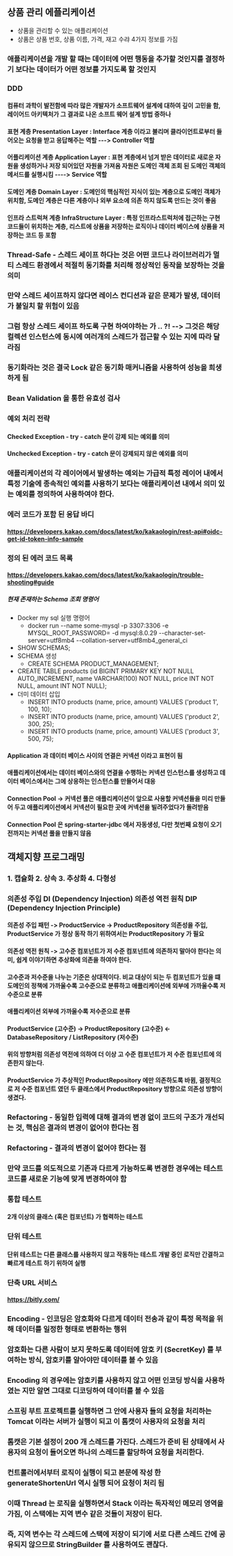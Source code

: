 ## 상품 관리 에플리케이션

- 상품을 관리할 수 있는 애플리케이션
- 상품은 상품 번호, 상품 이름, 가격, 재고 수랴 4가지 정보를 가짐

### 애플리케이션을 개발 할 때는 데이터에 어떤 행동을 추가할 것인지를 결정하기 보다는 데이터가 어떤 정보를 가지도록 할 것인지
###  DDD
#### 컴퓨터 과학이 발전함에 따라 많은 개발자가 소프트웨어 설계에 대하여 깊이 고민을 함, 레이어드 아키텍처가 그 결과로 나온 소프트 웨어 설계 방법 중하나

#### 표현 계층 Presentation Layer : Interface 계층 이라고 불리며 클라이언트로부터 들어오는 요청을 받고 응답해주는 역할 ---> Controller 역할
#### 어플리케이션 계층 Application Layer : 표현 계층에서 넘겨 받은 데이터로 새로운 자원을 생성하거나 저장 되어있던 자원을 가져옴 자원은 도메인 객체 조회 된 도메인 객체의 메서드를 실행시킴 ----> Service 역할
#### 도메인 계층 Domain Layer : 도메인의 핵심적인 지식이 있는 계층으로 도메인 객체가 위치함, 도메인 계층은 다른 계층이나 외부 요소에 의존 하지 않도록 만드는 것이 좋음
#### 인프라 스트럭쳐 계층 InfraStructure Layer : 특정 인프라스트럭처에 접근하는 구현 코드들이 위치하는 계층, 리스트에 상품을 저장하는 로직이나 데이터 베이스에 상품을 저장하는 코드 등 포함

### Thread-Safe - 스레드 세이프 하다는 것은 어떤 코드나 라이브러리가 멀티 스레드 환경에서 적절히 동기화를 처리해 정상적인 동작을 보장하는 것을 의미
### 만약 스레드 세이프하지 않다면 레이스 컨디션과 같은 문제가 발생, 데이터가 불일치 할 위험이 있음
### 그럼 항상 스레드 세이프 하도록 구현 하여야하는 가 .. ?! --> 그것은 해당 컬렉션 인스턴스에 동시에 여러개의 스레드가 접근할 수 있는 지에 따라 달라짐
### 동기화라는 것은 결국 Lock 같은 동기화 매커니즘을 사용하여 성능을 희생하게 됨

### Bean Validation 을 통한 유효성 검사

### 예외 처리 전략
#### Checked Exception - try - catch 문이 강제 되는 예외를 의미
#### Unchecked Exception - try - catch 문이 강제되지 않은 예외를 의미

### 애플리케이션의 각 레이어에서 발생하는 예외는 가급적 특정 레이어 내에서 특정 기술에 종속적인 예외를 사용하기 보다는 애플리케이션 내에서 의미 있는 예외를 정의하여 사용하여야 한다.

### 에러 코드가 포함 된 응답 바디

#### https://developers.kakao.com/docs/latest/ko/kakaologin/rest-api#oidc-get-id-token-info-sample

### 정의 된 에러 코드 목록

#### https://developers.kakao.com/docs/latest/ko/kakaologin/trouble-shooting#guide

##### 현재 존재하는 Schema 조회 명령어
- Docker my sql 실행 명령어
  - docker run --name some-mysql -p 3307:3306 -e MYSQL_ROOT_PASSWORD= -d mysql:8.0.29 --character-set-server=utf8mb4 --collation-server=utf8mb4_general_ci
- SHOW SCHEMAS;
- SCHEMA 생성
  - CREATE SCHEMA PRODUCT_MANAGEMENT;
- CREATE TABLE products (id BIGINT PRIMARY KEY NOT NULL AUTO_INCREMENT, name VARCHAR(100) NOT NULL, price INT NOT NULL, amount INT NOT NULL);
- 더미 데이터 삽입
  - INSERT INTO products (name, price, amount) VALUES ('product 1', 100, 10);
  - INSERT INTO products (name, price, amount) VALUES ('product 2', 300, 25);
  - INSERT INTO products (name, price, amount) VALUES ('product 3', 500, 75);


#### Application 과 데이터 베이스 사이의 연결은 커넥션 이라고 표현이 됨
#### 애플리케이션에서는 데이터 베이스와의 연결을 수행하는 커넥션 인스턴스를 생성하고 데이터 베이스에서는 그에 상응하는 인스턴스를 만들어서 대응
#### Connection Pool -> 커넥션 풀은 애플리케이션이 앞으로 사용할 커넥션들을 미리 만들어 두고 애플리케이션에서 커넥션이 필요한 곳에 커넥션을 빌려주었다가 돌려받음
#### Connection Pool 은 spring-starter-jdbc 에서 자동생성, 다만 첫번째 요청이 오기 전까지는 커넥션 풀을 만들지 않음

## 객체지향 프로그래밍
### 1. 캡슐화 2. 상속 3. 추상화 4. 다형성

### 의존성 주입 DI (Dependency Injection) 의존성 역전 원칙 DIP (Dependency Injection Principle)

#### 의존성 주입 패턴 -> ProductService -> ProductRepository 의존성을 주입, ProductService 가 정상 동작 하기 위하여서는 ProductRepository 가 필요
#### 의존성 역전 원칙 -> 고수준 컴포넌트가 저 수준 컴포넌트에 의존하지 말아야 한다는 의미, 쉽게 이야기하면 추상화에 의존을 하여야 한다.

#### 고수준과 저수준을 나누는 기준은 상대적이다. 비교 대상이 되는 두 컴포넌트가 있을 떄 도메인의 정책에 가까울수록 고수준으로 분류하고 애플리케이션에 외부에 가까울수록 저수준으로 분류
#### 애플리케이션 외부에 가까울수록 저수준으로 분류

#### ProductService (고수준) -> ProductRepository (고수준) <- DatabaseRepository / ListRepository (저수준)
#### 위의 방향처럼 의존성 역전에 의하여 더 이상 고 수준 컴포넌트가 저 수준 컴포넌트에 의존한지 않는다.
#### ProductService 가 추상적인 ProductRepository 에만 의존하도록 바뀜, 결정적으로 저 수준 컴포넌트 였던 두 클래스에서 ProductRepository 방향으로 의존성 방향이 생겼다.

### Refactoring - 동일한 입력에 대해 결과의 변경 없이 코드의 구조가 개선되는 것, 핵심은 결과의 변경이 없어야 한다는 점
### Refactoring - 결과의 변경이 없어야 한다는 점
### 만약 코드를 의도적으로 기존과 다르게 가능하도록 변경한 경우에는 테스트 코드를 새로운 기능에 맞게 변경하여야 함

### 통합 테스트
#### 2개 이상의 클래스 (혹은 컴포넌트) 가 협력하는 테스트

### 단위 테스트
#### 단위 테스트는 다른 클래스를 사용하지 않고 작동하는 테스트 개발 중인 로직만 간결하고 빠르게 테스트 하기 위하여 실행

### 단축 URL 서비스
#### https://bitly.com/ 

### Encoding - 인코딩은 암호화와 다르게 데이터 전송과 같이 특정 목적을 위해 데이터를 일정한 형태로 변환하는 행위
### 암호화는 다른 사람이 보지 못하도록 데이터에 암호 키 (SecretKey) 를 부여하는 방식, 암호키를 알아야만 데이터를 볼 수 있음

### Encoding 의 경우에는 암호키를 사용하지 않고 어떤 인코딩 방식을 사용하였는 지만 알면 그대로 디코딩하여 데이터를 볼 수 있음

### 스프링 부트 프로젝트를 실행하면 그 안에 사용자 들의 요청을 처리하는 Tomcat 이라는 서버가 실행이 되고 이 톰캣이 사용자의 요청을 처리
### 톰캣은 기본 설정이 200 개 스레드를 가진다. 스레드가 준비 된 상태에서 사용자의 요청이 들어오면 하나의 스레드를 할당하여 요청을 처리한다.
### 컨트롤러에서부터 로직이 실행이 되고 본문에 작성 한 generateShortenUrl 역시 실행 되어 요청이 처리 됨
### 이때 Thread 는 로직을 실행하면서 Stack 이라는 독자적인 메모리 영역을 가짐, 이 스택에는 지역 변수 같은 것들이 저장이 된다.
### 즉, 지역 변수는 각 스레드에 스택에 저장이 되기에 서로 다른 스레드 간에 공유되지 않으므로 StringBuilder 를 사용하여도 괜찮다.
